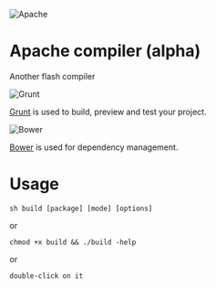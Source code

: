 ![Apache](https://raw2.github.com/adriancmiranda/flash-compiler/master/examples/desktop/html/source/application/images/apache.png=250x "Apache")

Apache compiler (alpha)
======================

Another flash compiler

![Grunt](https://raw2.github.com/adriancmiranda/flash-compiler/master/examples/desktop/html/source/application/images/bullet-grunt.gif "Grunt")

[Grunt](http://gruntjs.com/) is used to build, preview and test your project.

![Bower](https://raw2.github.com/adriancmiranda/flash-compiler/master/examples/desktop/html/source/application/images/bullet-bower.gif "Bower")

[Bower](http://bower.io/) is used for dependency management.

Usage
=====

    sh build [package] [mode] [options]

or

    chmod +x build && ./build -help

or

    double-click on it
